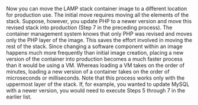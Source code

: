 Now you can move the LAMP stack container image to a different location for production use. The initial move requires moving all the elements of the stack. Suppose, however, you update PHP to a newer version and move this revised stack into production (Step 7 in the preceding process). The container management system knows that only PHP was revised and moves only the PHP layer of the image. This saves the effort involved in moving the rest of the stack. Since changing a software component within an image happens much more frequently than initial image creation, placing a new version of the container into production becomes a much faster process than it would be using a VM. Whereas loading a VM takes on the order of minutes, loading a new version of a container takes on the order of microseconds or milliseconds. Note that this process works only with the uppermost layer of the stack. If, for example, you wanted to update MySQL with a newer version, you would need to execute Steps 5 through 7 in the earlier list.